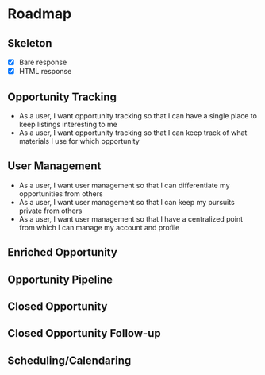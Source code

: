 # Roadmap

## Skeleton

- [x] Bare response
- [x] HTML response

## Opportunity Tracking

- As a user, I want opportunity tracking so that I can have a single place to keep listings interesting to me
- As a user, I want opportunity tracking so that I can keep track of what materials I use for which opportunity

## User Management

- As a user, I want user management so that I can differentiate my opportunities from others
- As a user, I want user management so that I can keep my pursuits private from others
- As a user, I want user management so that I have a centralized point from which I can manage my account and profile

## Enriched Opportunity

## Opportunity Pipeline

## Closed Opportunity

## Closed Opportunity Follow-up

## Scheduling/Calendaring
